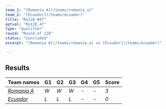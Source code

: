 ```yaml
---
team_1: "[Romania A](/teams/romania_a)"
team_2: "[Ecuador](/teams/ecuador)"
title: "Ro128 #47"
optval: "Ro128_47"
type: "qualifier"
round: "Round of 128"
status: "Concluded"
excerpt: "[Romania A](/teams/romania_a) vs [Ecuador](/teams/ecuador)"

---
```

## Results

| Team names | G1 | G2 | G3 | G4 | G5 | Score |
| -- | -- | -- | -- | -- | -- | -- |
| *[Romania A](/teams/romania_a)* | *W* | *W* | *W* | *-* | *-* | *3* |
| *[Ecuador](/teams/ecuador)* | *L* | *L* | *L* | *-* | *-* | *0* |
